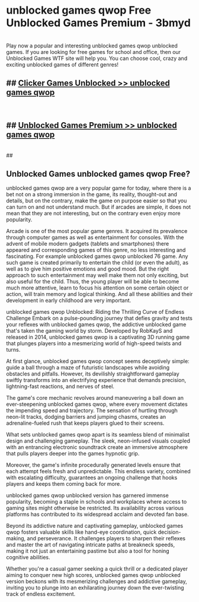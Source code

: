 # unblocked games qwop  Free Unblocked Games Premium - 3bmyd <br>
<br>
Play now a popular and interesting unblocked games qwop unblocked games. If you are looking for free games for school and office, then our Unblocked Games WTF site will help you. You can choose cool, crazy and exciting unblocked games of different genres!


## ##  [Clicker Games Unblocked >> unblocked games qwop](http://freeplayer.one?title=unblocked_games_qwop&ref=UGames)
  <br>

##  ## [Unblocked Games Premium >> unblocked games qwop](http://freeplayer.one?title=unblocked_games_qwop&ref=UGames)
  <br>
  ##



## Unblocked Games unblocked games qwop Free?

unblocked games qwop are a very popular game for today, where there is a bet not on a strong immersion in the game, its reality, thought-out and details, but on the contrary, make the game on purpose easier so that you can turn on and not understand much. But if arcades are simple, it does not mean that they are not interesting, but on the contrary even enjoy more popularity.

Arcade is one of the most popular game genres. It acquired its prevalence through computer games as well as entertainment for consoles. With the advent of mobile modern gadgets (tablets and smartphones) there appeared and corresponding games of this genre, no less interesting and fascinating. For example unblocked games qwop unblocked 76 game. Any such game is created primarily to entertain the child (or even the adult), as well as to give him positive emotions and good mood. But the right approach to such entertainment may well make them not only exciting, but also useful for the child. Thus, the young player will be able to become much more attentive, learn to focus his attention on some certain object or action, will train memory and logical thinking. And all these abilities and their development in early childhood are very important.

unblocked games qwop Unblocked: Riding the Thrilling Curve of Endless Challenge
Embark on a pulse-pounding journey that defies gravity and tests your reflexes with unblocked games qwop, the addictive unblocked game that's taken the gaming world by storm. Developed by RobKayS and released in 2014, unblocked games qwop is a captivating 3D running game that plunges players into a mesmerizing world of high-speed twists and turns.

At first glance, unblocked games qwop concept seems deceptively simple: guide a ball through a maze of futuristic landscapes while avoiding obstacles and pitfalls. However, its devilishly straightforward gameplay swiftly transforms into an electrifying experience that demands precision, lightning-fast reactions, and nerves of steel.

The game's core mechanic revolves around maneuvering a ball down an ever-steepening unblocked games qwop, where every movement dictates the impending speed and trajectory. The sensation of hurtling through neon-lit tracks, dodging barriers and jumping chasms, creates an adrenaline-fueled rush that keeps players glued to their screens.

What sets unblocked games qwop apart is its seamless blend of minimalist design and challenging gameplay. The sleek, neon-infused visuals coupled with an entrancing electronic soundtrack create an immersive atmosphere that pulls players deeper into the games hypnotic grip.

Moreover, the game's infinite procedurally generated levels ensure that each attempt feels fresh and unpredictable. This endless variety, combined with escalating difficulty, guarantees an ongoing challenge that hooks players and keeps them coming back for more.

unblocked games qwop unblocked version has garnered immense popularity, becoming a staple in schools and workplaces where access to gaming sites might otherwise be restricted. Its availability across various platforms has contributed to its widespread acclaim and devoted fan base.

Beyond its addictive nature and captivating gameplay, unblocked games qwop fosters valuable skills like hand-eye coordination, quick decision-making, and perseverance. It challenges players to sharpen their reflexes and master the art of navigating intricate paths at breakneck speeds, making it not just an entertaining pastime but also a tool for honing cognitive abilities.

Whether you're a casual gamer seeking a quick thrill or a dedicated player aiming to conquer new high scores, unblocked games qwop unblocked version beckons with its mesmerizing challenges and addictive gameplay, inviting you to plunge into an exhilarating journey down the ever-twisting track of endless excitement.